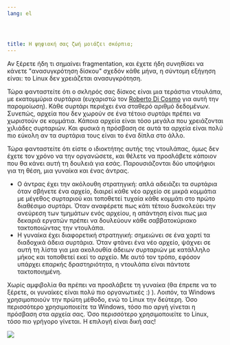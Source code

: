 ```yaml
---
lang: el




title: Η ψηφιακή σας ζωή μοιάζει σκόρπια;
---
```


Αν ξέρετε ήδη τι σημαίνει fragmentation, και έχετε ήδη συνηθίσει να 
κάνετε "ανασυγκρότηση δίσκου" σχεδόν κάθε μήνα, η σύντομη εξήγηση είναι:
το Linux δεν χρειάζεται ανασυγκρότηση.

Τώρα φανταστείτε ότι ο σκληρός σας δίσκος είναι μια τεράστια ντουλάπα,
με εκατομμύρια συρτάρια (ευχαριστώ τον <a href="http://www.pps.jussieu.fr/~dicosmo/">
Roberto Di Cosmo</a> για αυτή την παρομοίωση). Κάθε συρτάρι περιέχει ένα
σταθερό αριθμό δεδομένων. Συνεπώς, αρχεία που δεν χωρούν σε ένα τέτοιο
συρτάρι πρέπει να χωριστούν σε κομμάτια. Κάποια αρχεία είναι τόσο μεγάλα
που χρειάζονται χιλιάδες συρταριών. Και φυσικά η πρόσβαση σε αυτά τα
αρχεία είναι πολύ πιο εύκολη αν τα συρτάρια τους είναι το ένα δίπλα στο
άλλο.

Τώρα φανταστείτε ότι είστε ο ιδιοκτήτης αυτής της ντουλάπας, όμως δεν
έχετε τον χρόνο να την οργανώσετε, και θέλετε να προσλάβετε κάποιον που 
θα κάνει αυτή τη δουλειά για εσάς. Παρουσιάζονται δύο υποψήφιοι για τη
θέση, μια γυναίκα και ένας άντρας.

<ul>

<li>Ο άντρας έχει την ακόλουθη στρατηγική: απλά αδειάζει τα συρτάρια
όταν σβήνετε ένα αρχείο, διαιρεί κάθε νέο αρχείο σε μικρά κομμάτια
με μέγεθος συρταριού και τοποθετεί τυχαία κάθε κομμάτι στο πρώτο
διαθέσιμο συρτάρι. Όταν αναφέρετε πως κάτι τέτοιο δυσκολεύει την 
ανεύρεση των τμημάτων ενός αρχείου, η απάντηση είναι πως μια δεκαριά
εργατών πρέπει να δουλεύουν κάθε σαββατοκύριακο τακτοποιώντας την ντουλάπα.</li>

<li>Η γυναίκα έχει διαφορετική στρατηγική: σημειώνει σε ένα χαρτί τα
διαδοχικά άδεια συρτάρια. Όταν φτάνει ένα νέο αρχείο, ψάχνει σε αυτή τη λίστα
για μια ακολουθία άδειων συρταριών με κατάλληλο μήκος και τοποθετεί εκεί
το αρχείο. Με αυτό τον τρόπο, εφόσον υπάρχει επαρκής δραστηριότητα, η
ντουλάπα είναι πάντοτε τακτοποιημένη.</li>

</ul>

Χωρίς αμφιβολία θα πρέπει να προσλάβετε τη γυναίκα (θα έπρεπε να το
ξέρετε, οι γυναίκες είναι πολύ πιο οργανωτικές :) ). Λοιπόν, τα Windows
χρησιμοποιούν την πρώτη μέθοδο, ενώ το Linux την δεύτερη. Όσο περισσότερο
χρησιμοποιείτε τα Windows, τόσο πιο αργή γίνεται η πρόσβαση στα αρχεία σας.
Όσο περισσότερο χρησιμοποιείτε το Linux, τόσο πιο γρήγορο γίνεται. Η επιλογή
είναι δική σας!

<img src="Images/defragment.png" />





